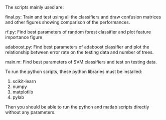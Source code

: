 The scripts mainly used are:

final.py: Train and test using all the classifiers and draw confusion matrices
and other figures showing comparison of the performances.

rf.py: Find best parameters of random forest classifier
and plot feature importance figure

adaboost.py: Find best parameters of adaboost classifier and
plot the relationship between error rate on the testing data and number of
trees.

main.m: Find best parameters of SVM classifiers and test on testing data.

To run the python scripts, these python libraries must be installed:
1. scikit-learn
2. numpy
3. matplotlib
4. pylab

Then you should be able to run the python and matlab scripts directly without
any parameters.
